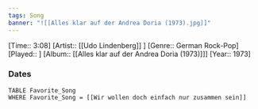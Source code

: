 ```yaml
---
tags: Song  
banner: "![[Alles klar auf der Andrea Doria (1973).jpg]]"
---
```

[Time:: 3:08]
[Artist:: [[Udo Lindenberg]] ]
[Genre:: German Rock-Pop]
[Played:: ]
[Album:: [[Alles klar auf der Andrea Doria (1973)]]]
[Year:: 1973]
### Dates
````dataview
TABLE Favorite_Song
WHERE Favorite_Song = [[Wir wollen doch einfach nur zusammen sein]]
````